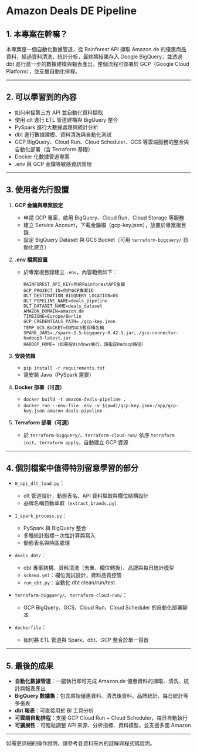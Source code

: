 # Amazon Deals DE Pipeline

## 1. 本專案在幹嘛？

本專案是一個自動化數據管道，從 Rainforest API 擷取 Amazon.de 的優惠商品資料，經過資料清洗、統計分析，最終將結果存入 Google BigQuery，並透過 dbt 進行進一步的數據建模與報表產出。整個流程可部署於 GCP（Google Cloud Platform），並支援自動化排程。

---

## 2. 可以學習到的內容

- 如何串接第三方 API 並自動化資料擷取
- 使用 dlt 進行 ETL 管道建構與 BigQuery 整合
- PySpark 進行大數據處理與統計分析
- dbt 進行數據建模、資料清洗與自動化測試
- GCP BigQuery、Cloud Run、Cloud Scheduler、GCS 等雲端服務的整合與自動化部署（含 Terraform 基礎）
- Docker 化數據管道專案
- .env 與 GCP 金鑰等敏感資訊管理

---

## 3. 使用者先行設置

1. **GCP 金鑰與專案設定**
   - 申請 GCP 專案，啟用 BigQuery、Cloud Run、Cloud Storage 等服務
   - 建立 Service Account，下載金鑰檔（gcp-key.json），放置於專案根目錄
   - 設定 BigQuery Dataset 與 GCS Bucket（可用 `terraform-bigquery/` 自動化建立）

2. **.env 檔案設置**
   - 於專案根目錄建立 `.env`，內容範例如下：
     ```
     RAINFOREST_API_KEY=你的RainforestAPI金鑰
     GCP_PROJECT_ID=你的GCP專案ID
     DLT_DESTINATION_BIGQUERY_LOCATION=US
     DLT_PIPELINE_NAME=deals_pipeline
     DLT_DATASET_NAME=deals_dataset
     AMAZON_DOMAIN=amazon.de
     TIMEZONE=Europe/Berlin
     GCP_CREDENTIALS_PATH=./gcp-key.json
     TEMP_GCS_BUCKET=你的GCS暫存桶名稱
     SPARK_JARS=./spark-3.5-bigquery-0.42.1.jar,./gcs-connector-hadoop3-latest.jar
     HADOOP_HOME=（如需在Windows執行，請指定Hadoop路徑）
     ```

3. **安裝依賴**
   - `pip install -r requirements.txt`
   - 需安裝 Java（PySpark 需要）

4. **Docker 部署（可選）**
   - `docker build -t amazon-deals-pipeline .`
   - `docker run --env-file .env -v $(pwd)/gcp-key.json:/app/gcp-key.json amazon-deals-pipeline`

5. **Terraform 部署（可選）**
   - 於 `terraform-bigquery/`、`terraform-cloud-run/` 依序 `terraform init`、`terraform apply`，自動建立 GCP 資源

---

## 4. 個別檔案中值得特別留意學習的部分

- `0_api_dlt_load.py`：  
  - dlt 管道設計，動態表名、API 資料擷取與欄位結構設計
  - 品牌名稱自動萃取（`extract_brands.py`）

- `1_spark_process.py`：  
  - PySpark 與 BigQuery 整合
  - 多種統計指標一次性計算與寫入
  - 動態表名與時區處理

- `deals_dbt/`：  
  - dbt 專案結構、資料清洗（去重、欄位轉換）、品牌與每日統計模型
  - `schema.yml`：欄位測試設計，資料品質控管
  - `run_dbt.py`：自動化 dbt clean/run/test

- `terraform-bigquery/`、`terraform-cloud-run/`：  
  - GCP BigQuery、GCS、Cloud Run、Cloud Scheduler 的自動化部署腳本

- `dockerfile`：  
  - 如何將 ETL 管道與 Spark、dbt、GCP 整合於單一容器

---

## 5. 最後的成果

- **自動化數據管道**：一鍵執行即可完成 Amazon.de 優惠資料的擷取、清洗、統計與報表產出
- **BigQuery 數據集**：包含原始優惠資料、清洗後資料、品牌統計、每日統計等多張表
- **dbt 報表**：可直接用於 BI 工具分析
- **可雲端自動排程**：支援 GCP Cloud Run + Cloud Scheduler，每日自動執行
- **可擴展性**：可輕鬆調整 API 來源、分析指標、資料模型，並支援多國 Amazon

---

如需更詳細的操作說明，請參考各資料夾內的註解與程式碼說明。
